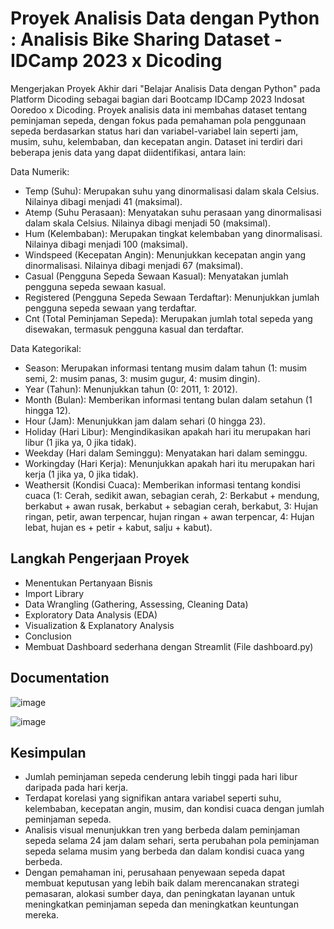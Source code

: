 # Proyek Analisis Data dengan Python : Analisis Bike Sharing Dataset - IDCamp 2023 x Dicoding
Mengerjakan Proyek Akhir dari "Belajar Analisis Data dengan Python" pada Platform Dicoding sebagai bagian dari Bootcamp IDCamp 2023 Indosat Ooredoo x Dicoding. 
Proyek analisis data ini membahas dataset tentang peminjaman sepeda, dengan fokus pada pemahaman pola penggunaan sepeda berdasarkan status hari dan variabel-variabel lain seperti jam, musim, suhu, kelembaban, dan kecepatan angin.
Dataset ini terdiri dari beberapa jenis data yang dapat diidentifikasi, antara lain:

Data Numerik:
- Temp (Suhu): Merupakan suhu yang dinormalisasi dalam skala Celsius. Nilainya dibagi menjadi 41 (maksimal).
- Atemp (Suhu Perasaan): Menyatakan suhu perasaan yang dinormalisasi dalam skala Celsius. Nilainya dibagi menjadi 50 (maksimal).
- Hum (Kelembaban): Merupakan tingkat kelembaban yang dinormalisasi. Nilainya dibagi menjadi 100 (maksimal).
- Windspeed (Kecepatan Angin): Menunjukkan kecepatan angin yang dinormalisasi. Nilainya dibagi menjadi 67 (maksimal).
- Casual (Pengguna Sepeda Sewaan Kasual): Menyatakan jumlah pengguna sepeda sewaan kasual.
- Registered (Pengguna Sepeda Sewaan Terdaftar): Menunjukkan jumlah pengguna sepeda sewaan yang terdaftar.
- Cnt (Total Peminjaman Sepeda): Merupakan jumlah total sepeda yang disewakan, termasuk pengguna kasual dan terdaftar.

Data Kategorikal:
- Season: Merupakan informasi tentang musim dalam tahun (1: musim semi, 2: musim panas, 3: musim gugur, 4: musim dingin).
- Year (Tahun): Menunjukkan tahun (0: 2011, 1: 2012).
- Month (Bulan): Memberikan informasi tentang bulan dalam setahun (1 hingga 12).
- Hour (Jam): Menunjukkan jam dalam sehari (0 hingga 23).
- Holiday (Hari Libur): Mengindikasikan apakah hari itu merupakan hari libur (1 jika ya, 0 jika tidak).
- Weekday (Hari dalam Seminggu): Menyatakan hari dalam seminggu.
- Workingday (Hari Kerja): Menunjukkan apakah hari itu merupakan hari kerja (1 jika ya, 0 jika tidak).
- Weathersit (Kondisi Cuaca): Memberikan informasi tentang kondisi cuaca (1: Cerah, sedikit awan, sebagian cerah, 2: Berkabut + mendung, berkabut + awan rusak, berkabut + sebagian cerah, berkabut, 3: Hujan ringan, petir, awan terpencar, hujan ringan + awan terpencar, 4: Hujan lebat, hujan es + petir + kabut, salju + kabut).

## Langkah Pengerjaan Proyek
- Menentukan Pertanyaan Bisnis
- Import Library
- Data Wrangling (Gathering, Assessing, Cleaning Data)
- Exploratory Data Analysis (EDA)
- Visualization & Explanatory Analysis
- Conclusion
- Membuat Dashboard sederhana dengan Streamlit (File dashboard.py)

## Documentation
![image](https://github.com/user-attachments/assets/35c2d4e9-04d5-4fa5-9cb9-6f0449ffdd51)

![image](https://github.com/user-attachments/assets/e74a9a72-b50b-4e54-ae30-1c08d6e52060)


## Kesimpulan
- Jumlah peminjaman sepeda cenderung lebih tinggi pada hari libur daripada pada hari kerja.
- Terdapat korelasi yang signifikan antara variabel seperti suhu, kelembaban, kecepatan angin, musim, dan kondisi cuaca dengan jumlah peminjaman sepeda.
- Analisis visual menunjukkan tren yang berbeda dalam peminjaman sepeda selama 24 jam dalam sehari, serta perubahan pola peminjaman sepeda selama musim yang berbeda dan dalam kondisi cuaca yang berbeda.
- Dengan pemahaman ini, perusahaan penyewaan sepeda dapat membuat keputusan yang lebih baik dalam merencanakan strategi pemasaran, alokasi sumber daya, dan peningkatan layanan untuk meningkatkan peminjaman sepeda dan meningkatkan keuntungan mereka.

